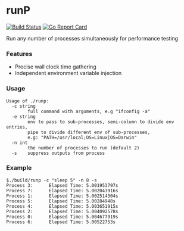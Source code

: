 # runP
[![Build Status](https://travis-ci.org/ksang/runP.svg?branch=master)](https://travis-ci.org/ksang/runP) [![Go Report Card](https://goreportcard.com/badge/github.com/ksang/runP)](https://goreportcard.com/report/github.com/ksang/runP)

Run any number of processes simultaneously for performance testing

### Features

- Precise wall clock time gathering
- Independent environment variable injection

### Usage

    Usage of ./runp:
      -c string
        	full command with arguments, e.g "ifconfig -a"
      -e string
        	env to pass to sub-processes, semi-column to divide env entries,
            pipe to divide different env of sub-processes,
            e.g: "PATH=/usr/local;OS=Linux|OS=Darwin"
      -n int
        	the number of processes to run (default 2)
      -s	suppress outputs from process

### Example

    $./build/runp -c "sleep 5" -n 8 -s
    Process 3:      Elapsed Time: 5.001953797s
    Process 7:      Elapsed Time: 5.002043916s
    Process 1:      Elapsed Time: 5.002514304s
    Process 5:      Elapsed Time: 5.00284948s
    Process 4:      Elapsed Time: 5.003651915s
    Process 2:      Elapsed Time: 5.004092578s
    Process 0:      Elapsed Time: 5.004677919s
    Process 6:      Elapsed Time: 5.00522753s
